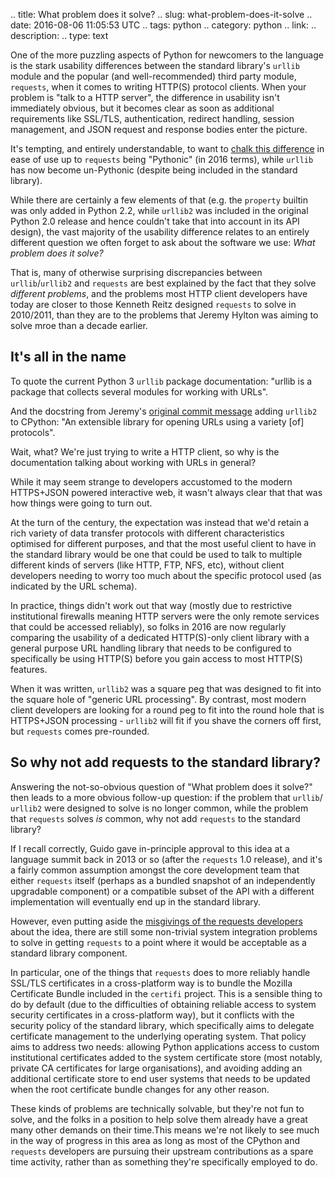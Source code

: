 .. title: What problem does it solve?
.. slug: what-problem-does-it-solve
.. date: 2016-08-06 11:05:53 UTC
.. tags: python
.. category: python
.. link: 
.. description: 
.. type: text

One of the more puzzling aspects of Python for newcomers to the language is the
stark usability differences between the standard library's `urllib` module
and the popular (and well-recommended) third party module, `requests`, when
it comes to writing HTTP(S) protocol clients. When your problem is
"talk to a HTTP server", the difference in usability isn't immediately obvious,
but it becomes clear as soon as additional requirements like SSL/TLS,
authentication, redirect handling, session management, and JSON request and
response bodies enter the picture.

It's tempting, and entirely understandable, to want to
[chalk this difference](http://noamelf.com/2016/08/05/designing-pythonic-apis/)
in ease of use up to `requests` being "Pythonic" (in 2016 terms), while `urllib`
has now become un-Pythonic (despite being included in the standard library).

While there are certainly a few elements of that (e.g. the `property` builtin
was only added in Python 2.2, while `urllib2` was included in the original
Python 2.0 release and hence couldn't take that into account in its API design),
the vast majority of the usability difference relates to an entirely different
question we often forget to ask about the software we use:
*What problem does it solve?*

That is, many of otherwise surprising discrepancies between `urllib`/`urllib2`
and `requests` are best explained by the fact that they solve
*different problems*, and the problems most HTTP client developers have today
are closer to those Kenneth Reitz designed `requests` to solve in 2010/2011,
than they are to the problems that Jeremy Hylton was aiming to solve mroe than
a decade earlier.


It's all in the name
--------------------

To quote the current Python 3 `urllib` package documentation: "urllib is a
package that collects several modules for working with URLs".

And the docstring from Jeremy's
[original commit message](https://hg.python.org/cpython/rev/b800e36aed4e)
adding `urllib2` to CPython: "An extensible library for opening URLs using a
variety [of] protocols".

Wait, what? We're just trying to write a HTTP client, so why is the
documentation talking about working with URLs in general?

While it may seem strange to developers accustomed to the modern HTTPS+JSON
powered interactive web, it wasn't always clear that that was how things were
going to turn out.

At the turn of the century, the expectation was instead that we'd retain a
rich variety of data transfer protocols with different characteristics optimised
for different purposes, and that the most useful client to have in the standard
library would be one that could be used to talk to multiple different kinds
of servers (like HTTP, FTP, NFS, etc), without client developers needing to
worry too much about the specific protocol used (as indicated by the URL
schema).

In practice, things didn't work out that way (mostly due to restrictive
institutional firewalls meaning HTTP servers were the only remote services that
could be accessed reliably), so folks in 2016 are now regularly comparing the
usability of a dedicated HTTP(S)-only client library with a general purpose
URL handling library that needs to be configured to specifically be using
HTTP(S) before you gain access to most HTTP(S) features.

When it was written, `urllib2` was a square peg that was designed to fit into
the square hole of "generic URL processing". By contrast, most modern client
developers are looking for a round peg to fit into the round hole that is
HTTPS+JSON processing - `urllib2` will fit if you shave the corners off first,
but `requests` comes pre-rounded.


So why not add requests to the standard library?
------------------------------------------------

Answering the not-so-obvious question of "What problem does it solve?" then
leads to a more obvious follow-up question: if the problem that `urllib`/
`urllib2` were designed to solve is no longer common, while the problem that
`requests` solves *is* common, why not add `requests` to the standard library?

If I recall correctly, Guido gave in-principle approval to this idea at a
language summit back in 2013 or so (after the `requests` 1.0 release), and it's
a fairly common assumption amongst the core development team that either
`requests` itself (perhaps as a bundled snapshot of an independently upgradable
component) or a compatible subset of the API with a different implementation
will eventually end up in the standard library.

However, even putting aside the
[misgivings of the requests developers](https://github.com/kennethreitz/requests/issues/2424)
about the idea, there are still some non-trivial system integration problems
to solve in getting `requests` to a point where it would be acceptable as a
standard library component.

In particular, one of the things that `requests` does to more reliably handle
SSL/TLS certificates in a cross-platform way is to bundle the Mozilla
Certificate Bundle included in the `certifi` project. This is a sensible
thing to do by default (due to the difficulties of obtaining reliable access
to system security certificates in a cross-platform way), but it conflicts
with the security policy of the standard library, which specifically aims to
delegate certificate management to the underlying operating system. That policy
aims to address two needs: allowing Python applications access to custom
institutional certificates added to the system certificate store (most notably,
private CA certificates for large organisations), and avoiding adding an
additional certificate store to end user systems that needs to be updated when
the root certificate bundle changes for any other reason.

These kinds of problems are technically solvable, but they're not fun to solve,
and the folks in a position to help solve them already have a great many other
demands on their time.This means we're not likely to see much in the way of
progress in this area as long as most of the CPython and `requests` developers
are pursuing their upstream contributions as a spare time activity, rather than
as something they're specifically employed to do.
